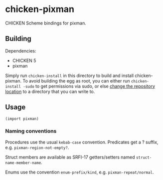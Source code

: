 chicken-pixman
==============

CHICKEN Scheme bindings for pixman.

Building
--------

Dependencies:

* CHICKEN 5
* pixman

Simply run <code>chicken-install</code> in this directory to build and install
chicken-pixman. To avoid building the egg as root, you can either run
<code>chicken-install -sudo</code> to get permissions via sudo, or else
[change the repository location](https://wiki.call-cc.org/man/5/Extension%20tools#changing-the-repository-location)
to a directory that you can write to.

Usage
-----

    (import pixman)

### Naming conventions

Procedures use the usual <code>kebab-case</code> convention. Predicates get a ?
suffix, e.g. <code>pixman-region-not-empty?</code>.

Struct members are available as SRFI-17 getters/setters named
<code>struct-name-member-name</code>.

Enums use the convention <code>enum-prefix/kind</code>, e.g.
<code>pixman-repeat/normal</code>.
